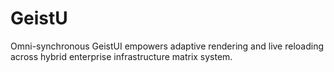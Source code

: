 # GeistU
Omni-synchronous GeistUI empowers adaptive rendering and live reloading across hybrid enterprise infrastructure matrix system.

